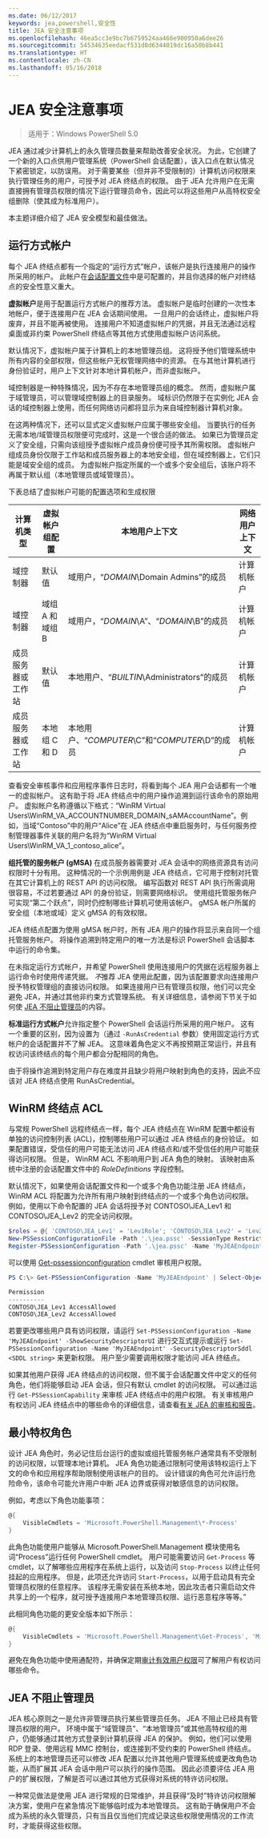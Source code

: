 ```yaml
---
ms.date: 06/12/2017
keywords: jea,powershell,安全性
title: JEA 安全注意事项
ms.openlocfilehash: 46ea5cc3e9bc7b6759524aa466e900950a6dee26
ms.sourcegitcommit: 54534635eedacf531d8d6344019dc16a50b8b441
ms.translationtype: HT
ms.contentlocale: zh-CN
ms.lasthandoff: 05/16/2018
---
```

# <a name="jea-security-considerations"></a>JEA 安全注意事项

> 适用于：Windows PowerShell 5.0

JEA 通过减少计算机上的永久管理员数量来帮助改善安全状况。
为此，它创建了一个新的入口点供用户管理系统（PowerShell 会话配置），该入口点在默认情况下紧密锁定，以防误用。
对于需要某些（但并非不受限制的）计算机访问权限来执行管理任务的用户，可授予对 JEA 终结点的权限。
由于 JEA 允许用户在无需直接拥有管理员权限的情况下运行管理员命令，因此可以将这些用户从高特权安全组删除（使其成为标准用户）。

本主题详细介绍了 JEA 安全模型和最佳做法。

## <a name="run-as-account"></a>运行方式帐户

每个 JEA 终结点都有一个指定的“运行方式”帐户，该帐户是执行连接用户的操作所采用的帐户。
此帐户在[会话配置文件](session-configurations.md)中是可配置的，并且你选择的帐户对终结点的安全性意义重大。

**虚拟帐户**是用于配置运行方式帐户的推荐方法。
虚拟帐户是临时创建的一次性本地帐户，便于连接用户在 JEA 会话期间使用。
一旦用户的会话终止，虚拟帐户将废弃，并且不能再被使用。
连接用户不知道虚拟帐户的凭据，并且无法通过远程桌面或非约束 PowerShell 终结点等其他方式使用虚拟帐户访问系统。

默认情况下，虚拟帐户属于计算机上的本地管理员组。
这将授予他们管理系统中所有内容的全部权限，但这些帐户无权管理网络中的资源。
在与其他计算机进行身份验证时，用户上下文针对本地计算机帐户，而非虚拟帐户。

域控制器是一种特殊情况，因为不存在本地管理员组的概念。
然而，虚拟帐户属于域管理员，可以管理域控制器上的目录服务。
域标识仍然限于在实例化 JEA 会话的域控制器上使用，而任何网络访问都将显示为来自域控制器计算机对象。

在这两种情况下，还可以显式定义虚拟帐户应属于哪些安全组。
当要执行的任务无需本地/域管理员权限便可完成时，这是一个很合适的做法。
如果已为管理员定义了安全组，只需向该组授予虚拟帐户成员身份便可授予其所需权限。
虚拟帐户组成员身份仅限于工作站和成员服务器上的本地安全组，但在域控制器上，它们只能是域安全组的成员。
为虚拟帐户指定所属的一个或多个安全组后，该账户将不再属于默认组（本地管理员或域管理员）。

下表总结了虚拟帐户可能的配置选项和生成权限

计算机类型                | 虚拟帐户组配置 | 本地用户上下文                                      | 网络用户上下文
-----------------------------|-------------------------------------|---------------------------------------------------------|--------------------------------------------------
域控制器            | 默认值                             | 域用户，“*DOMAIN*\Domain Admins”的成员         | 计算机帐户
域控制器            | 域组 A 和域组 B               | 域用户，“*DOMAIN*\A”、“*DOMAIN*\B”的成员       | 计算机帐户
成员服务器或工作站 | 默认值                             | 本地用户、“*BUILTIN*\Administrators”的成员        | 计算机帐户
成员服务器或工作站 | 本地组 C 和 D                | 本地用户、“*COMPUTER*\C”和“*COMPUTER*\D”的成员 | 计算机帐户

查看安全审核事件和应用程序事件日志时，将看到每个 JEA 用户会话都有一个唯一的虚拟帐户。
这有助于将 JEA 终结点中的用户操作追溯到运行该命令的原始用户。
虚拟帐户名称遵循以下格式：“WinRM Virtual Users\\WinRM\_VA\_ACCOUNTNUMBER\_DOMAIN\_sAMAccountName”。例如，当域“Contoso”中的用户“Alice”在 JEA 终结点中重启服务时，与任何服务控制管理器事件关联的用户名将为“WinRM Virtual Users\\WinRM\_VA\_1\_contoso\_alice”。


**组托管的服务帐户 (gMSA)** 在成员服务器需要对 JEA 会话中的网络资源具有访问权限时十分有用。
这种情况的一个示例用例是 JEA 终结点，它可用于控制对托管在其它计算机上的 REST API 的访问权限。
编写函数对 REST API 执行所需调用很容易，不过若要通过 API 的身份验证，则需要网络标识。
使用组托管服务帐户可实现“第二个跃点”，同时仍控制哪些计算机可使用该帐户。
gMSA 帐户所属的安全组（本地或域）定义 gMSA 的有效权限。

JEA 终结点配置为使用 gMSA 帐户时，所有 JEA 用户的操作将显示来自同一个组托管服务帐户。
将操作追溯到特定用户的唯一方法是标识 PowerShell 会话脚本中运行的命令集。

在未指定运行方式帐户，并希望 PowerShell 使用连接用户的凭据在远程服务器上运行命令时使用传递凭据。
*不*推荐 JEA 使用此配置，因为该配置要求向连接用户授予特权管理组的直接访问权限。
如果连接用户已有管理员权限，他们可以完全避免 JEA，并通过其他非约束方式管理系统。
有关详细信息，请参阅下节关于如何使 [JEA 不阻止管理员](#jea-does-not-protect-against-admins)的内容。

**标准运行方式帐户**允许指定整个 PowerShell 会话运行所采用的用户帐户。
这有一个重要的区别，因为设置为（通过 `-RunAsCredential` 参数）使用固定运行方式帐户的会话配置并不了解 JEA。
这意味着角色定义不再按预期正常运行，并且有权访问该终结点的每个用户都会分配相同的角色。

由于将操作追溯到特定用户存在难度并且缺少将用户映射到角色的支持，因此不应该对 JEA 终结点使用 RunAsCredential。

## <a name="winrm-endpoint-acl"></a>WinRM 终结点 ACL

与常规 PowerShell 远程终结点一样，每个 JEA 终结点在 WinRM 配置中都设有单独的访问控制列表 (ACL)，控制哪些用户可以通过 JEA 终结点的身份验证。
如果配置错误，受信任的用户可能无法访问 JEA 终结点和/或不受信任的用户可能获得访问权限。
但是， WinRM ACL 不影响用户到 JEA 角色的映射。
该映射由系统中注册的会话配置文件中的 *RoleDefinitions* 字段控制。

默认情况下，如果使用会话配置文件和一个或多个角色功能注册 JEA 终结点，WinRM ACL 将配置为允许所有用户映射到终结点的一个或多个角色访问权限。
例如，使用以下命令配置的 JEA 会话将授予对 CONTOSO\JEA\_Lev1 和 CONTOSO\JEA\_Lev2 的完全访问权限。

```powershell
$roles = @{ 'CONTOSO\JEA_Lev1' = 'Lev1Role'; 'CONTOSO\JEA_Lev2' = 'Lev2Role' }
New-PSSessionConfigurationFile -Path '.\jea.pssc' -SessionType RestrictedRemoteServer -RoleDefinitions $roles -RunAsVirtualAccount
Register-PSSessionConfiguration -Path '.\jea.pssc' -Name 'MyJEAEndpoint'
```

可以使用 [Get-pssessionconfiguration](https://msdn.microsoft.com/powershell/reference/5.1/microsoft.powershell.core/get-pssessionconfiguration) cmdlet 审核用户权限。

```powershell
PS C:\> Get-PSSessionConfiguration -Name 'MyJEAEndpoint' | Select-Object Permission

Permission
----------
CONTOSO\JEA_Lev1 AccessAllowed
CONTOSO\JEA_Lev2 AccessAllowed
```

若要更改哪些用户具有访问权限，请运行 `Set-PSSessionConfiguration -Name 'MyJEAEndpoint' -ShowSecurityDescriptorUI` 进行交互式提示或运行 `Set-PSSessionConfiguration -Name 'MyJEAEndpoint' -SecurityDescriptorSddl <SDDL string>` 来更新权限。
用户至少需要调用权限才能访问 JEA 终结点。

如果其他用户获得 JEA 终结点的访问权限，但不属于会话配置文件中定义的任何角色，他们将能够启动 JEA 会话，但只有默认 cmdlet 的访问权限。
可以通过运行 `Get-PSSessionCapability` 来审核 JEA 终结点中的用户权限。
有关审核用户有权访问 JEA 终结点中的哪些命令的详细信息，请查看[有关 JEA 的审核和报告](audit-and-report.md)。

## <a name="least-privilege-roles"></a>最小特权角色

设计 JEA 角色时，务必记住后台运行的虚拟或组托管服务帐户通常具有不受限制的访问权限，以管理本地计算机。
JEA 角色功能通过限制可使用该特权运行上下文的命令和应用程序帮助限制使用该帐户的目的。
设计错误的角色可允许运行危险命令，该命令可能允许用户中断 JEA 边界或获得对敏感信息的访问权限。

例如，考虑以下角色功能事项：

```powershell
@{
    VisibleCmdlets = 'Microsoft.PowerShell.Management\*-Process'
}
```

此角色功能使用户能够从 Microsoft.PowerShell.Management 模块使用名词“Process”运行任何 PowerShell cmdlet。
用户可能需要访问 `Get-Process` 等 cmdlet，以了解哪些应用程序在系统上运行，以及访问 `Stop-Process` 以终止任何挂起的应用程序。
但是，此项还允许访问 `Start-Process`，以用于启动具有完全管理员权限的任意程序。
该程序无需安装在系统本地，因此攻击者只需启动文件共享上的一个程序，就可授予连接用户本地管理员权限、运行恶意程序等等。”

此相同角色功能的更安全版本如下所示：

```powershell
@{
    VisibleCmdlets = 'Microsoft.PowerShell.Management\Get-Process', 'Microsoft.PowerShell.Management\Stop-Process'
}
```

避免在角色功能中使用通配符，并确保定期[审计有效用户权限](audit-and-report.md#check-effective-rights-for-a-specific-user)可了解用户有权访问哪些命令。

## <a name="jea-does-not-protect-against-admins"></a>JEA 不阻止管理员

JEA 核心原则之一是允许非管理员执行某些管理员任务。
JEA 不阻止已经具有管理员权限的用户。
环境中属于“域管理员”、“本地管理员”或其他高特权组的用户，仍能够通过其他方式登录到计算机获得 JEA 的保护。
例如，他们可以使用 RDP 登录、使用远程 MMC 控制台，或连接到不受约束的 PowerShell 终结点。
系统上的本地管理员还可以修改 JEA 配置以允许其他用户管理系统或更改角色功能，从而扩展其 JEA 会话中用户可以执行的操作范围。
因此必须要评估 JEA 用户的扩展权限，了解是否可以通过其他方式获得对系统的特许访问权限。

一种常见做法是使用 JEA 进行常规的日常维护，并且获得“及时”特许访问权限解决方案，使用户在紧急情况下能够临时成为本地管理员。
这有助于确保用户不会成为系统的永久管理员，只有当且仅当他们完成记录这些权限使用情况的工作流时，才能获得这些权限。